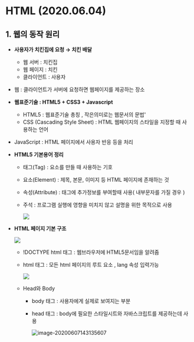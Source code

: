 # HTML (2020.06.04)

## 1. 웹의 동작 원리

- **사용자가 치킨집에 요청 →  치킨 배달**
  
  - 웹 서버 : 치킨집
  - 웹 페이지 : 치킨
  - 클라이언트 : 사용자
- 웹 : 클라이언트가 서버에 요청하면 웹페이지를 제공하는 장소
  
- **웹표준기술 :  HTML5 + CSS3 + Javascript**
  
  - HTML5 : 웹표준기술 총칭 , 작은의미로는 웹문서의 문법'
  - CSS (Cascading Style Sheet) : HTML 웹페이지의 스타일을 지정할 때 사용하는 언어
- JavaScript : HTML 페이지에서 사용자 반응 등을 처리
  
- **HTML5 기본용어 정리**

  - 태그(Tag) : 요소를 만들 때 사용하는 기호

  - 요소(Element) : 제목, 본문, 이미지 등 HTML 페이지에 존재하는 것

  - 속성(Attribute) : 태그에 추가정보를 부여할때 사용( 내부문자를 가질 경우 )

  - 주석 : 프로그램 실행에 영향을 미치지 않고 설명을 위한 목적으로 사용

    ![](https://ifh.cc/g/AjgZ8H.png)



- **HTML 페이지 기본 구조**

  ![](https://ifh.cc/g/SWD3iL.png)

  - !DOCTYPE html 태그 : 웹브라우저에 HTML5문서임을 알려줌

  - html  태그 : 모든 html 페이지의 루트 요소 , lang 속성 입력가능

    ![](https://ifh.cc/g/VGp58i.png)

  - Head와 Body

    - body 태그 : 사용자에게 실제로 보여지는 부분

    - head 태그 : body에 필요한 스타일시트와 자바스크립트를 제공하는데 사용

      ![image-20200607143135607](https://ifh.cc/g/X34coa.png)

      

